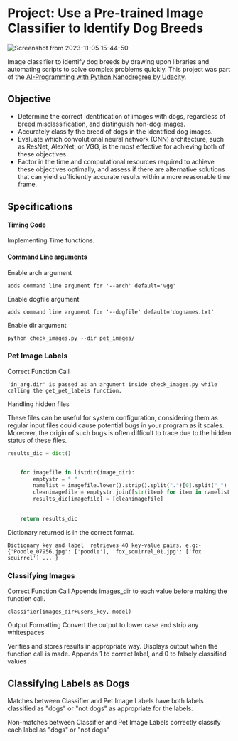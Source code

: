 # Project: Use a Pre-trained Image Classifier to Identify Dog Breeds
![Screenshot from 2023-11-05 15-44-50](https://github.com/gatwirival/DogBreeds/assets/61587290/00e1b746-edd7-408b-b60a-06272572a9b1)


Image classifier to identify dog breeds by drawing upon libraries and automating scripts to solve complex problems quickly. 
This project was part of the [AI-Programming with Python Nanodregree by Udacity](https://www.udacity.com/course/ai-programming-python-nanodegree--nd089).

## Objective
- Determine the correct identification of images with dogs, regardless of breed misclassification, and distinguish non-dog images.
- Accurately classify the breed of dogs in the identified dog images.
- Evaluate which convolutional neural network (CNN) architecture, such as ResNet, AlexNet, or VGG, is the most effective for achieving both of these objectives.
- Factor in the time and computational resources required to achieve these objectives optimally, and assess if there are alternative solutions that can yield sufficiently accurate results within a more reasonable time frame.

## Specifications
#### Timing Code
Implementing Time functions.

#### Command Line arguments
Enable arch argument
```
adds command line argument for '--arch' default='vgg'
```
 Enable dogfile argument
 ```
adds command line argument for '--dogfile' default='dognames.txt'
```
Enable dir argument
```
python check_images.py --dir pet_images/
```

### Pet Image Labels
Correct Function Call
```
'in_arg.dir' is passed as an argument inside check_images.py while calling the get_pet_labels function.
```

Handling hidden files

These files can be useful for system configuration, considering them as regular input files could cause potential bugs in your program as it scales. Moreover, the origin of such bugs is often difficult to trace due to the hidden status of these files.
```py
results_dic = dict()


    for imagefile in listdir(image_dir):  
        emptystr = " "
        namelist = imagefile.lower().strip().split(".")[0].split("_")
        cleanimagefile = emptystr.join([str(item) for item in namelist if item.isalpha()])
        results_dic[imagefile] = [cleanimagefile]
            
    
    return results_dic
```
Dictionary returned is in the correct format.
```
Dictionary key and label  retrieves 40 key-value pairs. e.g:- {'Poodle_07956.jpg': ['poodle'], 'fox_squirrel_01.jpg': ['fox squirrel'] ... }
```

### Classifying Images

Correct Function Call
Appends images_dir to each value before making the function call.

`classifier(images_dir+users_key, model)`

Output Formatting
Convert the output to lower case and strip any whitespaces

Verifies and stores results in appropriate way. Displays output when the function call is made.
Appends 1 to correct label, and 0 to falsely classified values

## Classifying Labels as Dogs

Matches between Classifier and Pet Image Labels have both labels classified as "dogs" or "not dogs" as appropriate for the labels.

Non-matches between Classifier and Pet Image Labels correctly classify each label as "dogs" or "not dogs"



